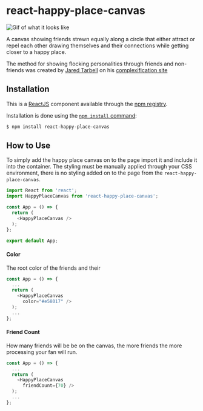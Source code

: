 # react-happy-place-canvas

![Gif of what it looks like](assets/canvas.gif)

A canvas showing friends strewn equally along a circle that either attract or repel each other drawing themselves and their connections while getting closer to a happy place.

The method for showing flocking personalities through friends and non-friends was created by [Jared Tarbell](http://www.complexification.net/programmer.html) on his [complexification site](http://www.complexification.net/gallery/machines/happyPlace/index.php)

## Installation

This is a [ReactJS](https://reactjs.org/) component available through the
[npm registry](https://www.npmjs.com/).

Installation is done using the
[`npm install` command](https://docs.npmjs.com/getting-started/installing-npm-packages-locally):

```bash
$ npm install react-happy-place-canvas
```

## How to Use

To simply add the happy place canvas on to the page import it and include it into the container. The styling must be manually applied through your CSS environment, there is no styling added on to the page from the `react-happy-place-canvas`.

```javascript
import React from 'react';
import HappyPlaceCanvas from 'react-happy-place-canvas';

const App = () => {
  return (
    <HappyPlaceCanvas />
  );
};

export default App;
```

#### Color

The root color of the friends and their 

```javascript
const App = () => {
  ...
  return (
    <HappyPlaceCanvas
      color="#e58017" />
  );
  ...
};
```

#### Friend Count

How many friends will be be on the canvas, the more friends the more processing your fan will run.

```javascript
const App = () => {
  ...
  return (
    <HappyPlaceCanvas
      friendCount={70} />
  );
  ...
};
```
